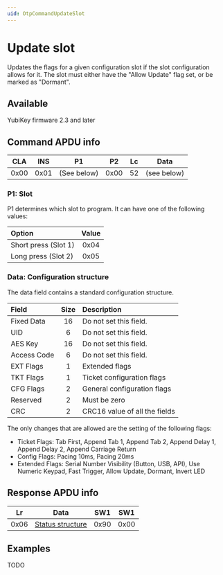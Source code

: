 ```yaml
---
uid: OtpCommandUpdateSlot
---
```


<!-- Copyright 2021 Yubico AB

Licensed under the Apache License, Version 2.0 (the "License");
you may not use this file except in compliance with the License.
You may obtain a copy of the License at

    http://www.apache.org/licenses/LICENSE-2.0

Unless required by applicable law or agreed to in writing, software
distributed under the License is distributed on an "AS IS" BASIS,
WITHOUT WARRANTIES OR CONDITIONS OF ANY KIND, either express or implied.
See the License for the specific language governing permissions and
limitations under the License. -->


# Update slot

Updates the flags for a given configuration slot if the slot configuration allows for it. The slot
must either have the "Allow Update" flag set, or be marked as "Dormant".

## Available

YubiKey firmware 2.3 and later

## Command APDU info

|  CLA  |  INS  |     P1      |  P2   |  Lc   |    Data     |
| :---: | :---: | :---------: | :---: | :---: | :---------: |
| 0x00  | 0x01  | (See below) | 0x00  |  52   | (see below) |

### P1: Slot

P1 determines which slot to program. It can have one of the following values:

| Option               | Value |
| :------------------- | :---: |
| Short press (Slot 1) | 0x04  |
| Long press (Slot 2)  | 0x05  |

### Data: Configuration structure

The data field contains a standard configuration structure.

| Field       | Size  | Description                   |
| :---------- | :---: | :---------------------------- |
| Fixed Data  |  16   | Do not set this field.        |
| UID         |   6   | Do not set this field.        |
| AES Key     |  16   | Do not set this field.        |
| Access Code |   6   | Do not set this field.        |
| EXT Flags   |   1   | Extended flags                |
| TKT Flags   |   1   | Ticket configuration flags    |
| CFG Flags   |   2   | General configuration flags   |
| Reserved    |   2   | Must be zero                  |
| CRC         |   2   | CRC16 value of all the fields |

The only changes that are allowed are the setting of the following flags:

- Ticket Flags: Tab First, Append Tab 1, Append Tab 2, Append Delay 1, Append Delay 2, Append Carriage Return
- Config Flags: Pacing 10ms, Pacing 20ms
- Extended Flags: Serial Number Visibility (Button, USB, API), Use Numeric Keypad, Fast Trigger, Allow Update, Dormant, Invert LED

## Response APDU info

|  Lr   |                 Data                  |  SW1  |  SW1  |
| :---: | :-----------------------------------: | :---: | :---: |
| 0x06  | [Status structure](xref:OtpCommands#status-structure) | 0x90  | 0x00  |

## Examples

TODO
